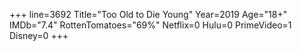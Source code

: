 +++
line=3692
Title="Too Old to Die Young"
Year=2019
Age="18+"
IMDb="7.4"
RottenTomatoes="69%"
Netflix=0
Hulu=0
PrimeVideo=1
Disney=0
+++


